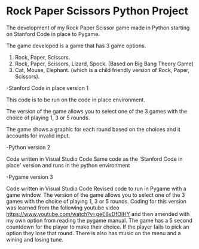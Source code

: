 # Rock Paper Scissors Python Project
The development of my Rock Paper Scissor game made in Python starting on Stanford Code in place to Pygame.

The game developed is a game that has 3 game options. 
1) Rock, Paper, Scissors.
2) Rock, Paper, Scissors, Lizard, Spock. (Based on Big Bang Theory Game)
3) Cat, Mouse, Elephant. (which is a child friendly version of Rock, Paper, Scissors).

-Stanford Code in place version 1

This code is to be run on the code in place environment.

The version of the game allows you to select one of the 3 games with the choice of playing 1, 3 or 5 rounds.

The game shows a graphic for each round based on the choices and it accounts for invalid input.

-Python version 2

Code written in Visual Studio Code
Same code as the 'Stanford Code in place' version and runs in the python environment

-Pygame version 3

Code written in Visual Studio Code
Revised code to run in Pygame with a game window. 
The version of the game allows you to select one of the 3 games with the choice of playing 1, 3 or 5 rounds.
Coding for this version was learned from the following youtube video https://www.youtube.com/watch?v=geE6vDfOlHY and then amended with my own option from reading the pygame manual.
The game has a 5 second countdown for the player to make their choice. If the player fails to pick an option they lose that round. There is also has music on the menu and a wining and losing tune.



